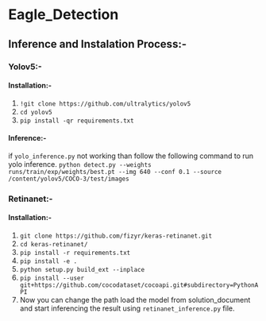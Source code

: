 # Eagle_Detection

## Inference and Instalation Process:-
### Yolov5:-
#### Installation:-
1. ```!git clone https://github.com/ultralytics/yolov5```
2. ```cd yolov5```
3. ```pip install -qr requirements.txt```

#### Inference:-
if ```yolo_inference.py``` not working than follow the following command to run yolo inference.
```python detect.py --weights runs/train/exp/weights/best.pt --img 640 --conf 0.1 --source /content/yolov5/COCO-3/test/images```

### Retinanet:-
#### Installation:-
1. ```git clone https://github.com/fizyr/keras-retinanet.git```
2. ```cd keras-retinanet/```
3. ```pip install -r requirements.txt```
4. ```pip install -e .```
5. ```python setup.py build_ext --inplace```
6. ```pip install --user git+https://github.com/cocodataset/cocoapi.git#subdirectory=PythonAPI```
7. Now you can change the path load the model from solution_document and start inferencing the result using ```retinanet_inference.py``` file.

